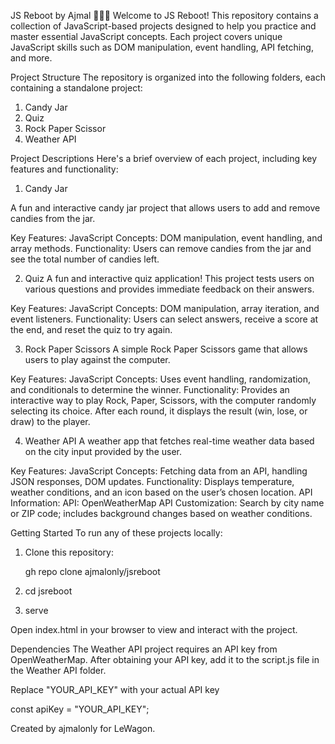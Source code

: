 JS Reboot by Ajmal 🧑🏽‍✈️
Welcome to JS Reboot! This repository contains a collection of JavaScript-based projects designed to help you practice and master essential JavaScript concepts. Each project covers unique JavaScript skills such as DOM manipulation, event handling, API fetching, and more.

Project Structure
The repository is organized into the following folders, each containing a standalone project:

1. Candy Jar
2. Quiz
3. Rock Paper Scissor
4. Weather API

Project Descriptions
Here's a brief overview of each project, including key features and functionality:

1. Candy Jar

A fun and interactive candy jar project that allows users to add and remove candies from the jar.

Key Features:
JavaScript Concepts: DOM manipulation, event handling, and array methods.
Functionality: Users can remove candies from the jar and see the total number of candies left.

2. Quiz
A fun and interactive quiz application! This project tests users on various questions and provides immediate feedback on their answers.

Key Features:
JavaScript Concepts: DOM manipulation, array iteration, and event listeners.
Functionality: Users can select answers, receive a score at the end, and reset the quiz to try again.

3. Rock Paper Scissors
A simple Rock Paper Scissors game that allows users to play against the computer.

Key Features:
JavaScript Concepts: Uses event handling, randomization, and conditionals to determine the winner.
Functionality: Provides an interactive way to play Rock, Paper, Scissors, with the computer randomly selecting its choice. After each round, it displays the result (win, lose, or draw) to the player.

4. Weather API
A weather app that fetches real-time weather data based on the city input provided by the user.

Key Features:
JavaScript Concepts: Fetching data from an API, handling JSON responses, DOM updates.
Functionality: Displays temperature, weather conditions, and an icon based on the user’s chosen location.
API Information:
API: OpenWeatherMap API
Customization: Search by city name or ZIP code; includes background changes based on weather conditions.

Getting Started
To run any of these projects locally:

1. Clone this repository:

   gh repo clone ajmalonly/jsreboot

2. cd jsreboot

3. serve


Open index.html in your browser to view and interact with the project.

Dependencies
The Weather API project requires an API key from OpenWeatherMap. After obtaining your API key, add it to the script.js file in the Weather API folder.


Replace "YOUR_API_KEY" with your actual API key

const apiKey = "YOUR_API_KEY";

Created by ajmalonly for LeWagon.
